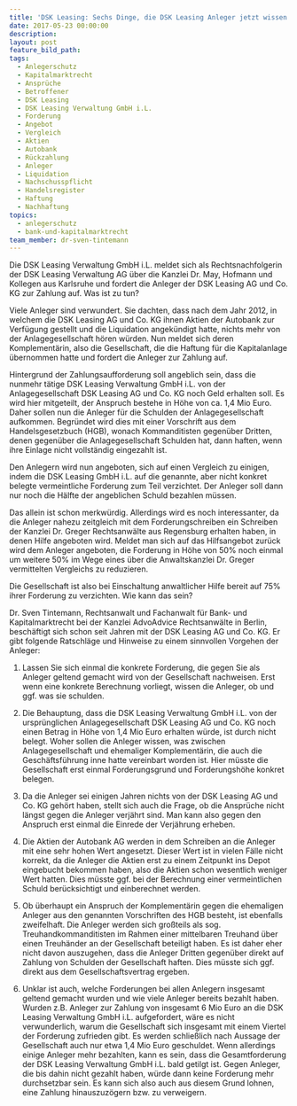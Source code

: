 ```yaml
---
title: 'DSK Leasing: Sechs Dinge, die DSK Leasing Anleger jetzt wissen sollten'
date: 2017-05-23 00:00:00
description:
layout: post
feature_bild_path:
tags:
  - Anlegerschutz
  - Kapitalmarktrecht
  - Ansprüche
  - Betroffener
  - DSK Leasing
  - DSK Leasing Verwaltung GmbH i.L.
  - Forderung
  - Angebot
  - Vergleich
  - Aktien
  - Autobank
  - Rückzahlung
  - Anleger
  - Liquidation
  - Nachschusspflicht
  - Handelsregister
  - Haftung
  - Nachhaftung
topics:
  - anlegerschutz
  - bank-und-kapitalmarktrecht
team_member: dr-sven-tintemann
---
```



Die DSK Leasing Verwaltung GmbH i.L. meldet sich als Rechtsnachfolgerin der DSK Leasing Verwaltung AG über die Kanzlei Dr. May, Hofmann und Kollegen aus Karlsruhe und fordert die Anleger der DSK Leasing AG und Co. KG zur Zahlung auf. Was ist zu tun?

Viele Anleger sind verwundert. Sie dachten, dass nach dem Jahr 2012, in welchem die DSK Leasing AG und Co. KG ihnen Aktien der Autobank zur Verfügung gestellt und die Liquidation angekündigt hatte, nichts mehr von der Anlagegesellschaft hören würden. Nun meldet sich deren Komplementärin, also die Gesellschaft, die die Haftung für die Kapitalanlage übernommen hatte und fordert die Anleger zur Zahlung auf.

Hintergrund der Zahlungsaufforderung soll angeblich sein, dass die nunmehr tätige DSK Leasing Verwaltung GmbH i.L. von der Anlagegesellschaft DSK Leasing AG und Co. KG noch Geld erhalten soll. Es wird hier mitgeteilt, der Anspruch bestehe in Höhe von ca. 1,4 Mio Euro. Daher sollen nun die Anleger für die Schulden der Anlagegesellschaft aufkommen. Begründet wird dies mit einer Vorschrift aus dem Handelsgesetzbuch (HGB), wonach Kommanditisten gegenüber Dritten, denen gegenüber die Anlagegesellschaft Schulden hat, dann haften, wenn ihre Einlage nicht vollständig eingezahlt ist.

Den Anlegern wird nun angeboten, sich auf einen Vergleich zu einigen, indem die DSK Leasing GmbH i.L. auf die genannte, aber nicht konkret belegte vermeintliche Forderung zum Teil verzichtet. Der Anleger soll dann nur noch die Hälfte der angeblichen Schuld bezahlen müssen.

Das allein ist schon merkwürdig. Allerdings wird es noch interessanter, da die Anleger nahezu zeitgleich mit dem Forderungschreiben ein Schreiben der Kanzlei Dr. Greger Rechtsanwälte aus Regensburg erhalten haben, in denen Hilfe angeboten wird. Meldet man sich auf das Hilfsangebot zurück wird dem Anleger angeboten, die Forderung in Höhe von 50% noch einmal um weitere 50% im Wege eines über die Anwaltskanzlei Dr. Greger vermittelten Vergleichs zu reduzieren.

Die Gesellschaft ist also bei Einschaltung anwaltlicher Hilfe bereit auf 75% ihrer Forderung zu verzichten. Wie kann das sein?

Dr. Sven Tintemann, Rechtsanwalt und Fachanwalt für Bank- und Kapitalmarktrecht bei der Kanzlei AdvoAdvice Rechtsanwälte in Berlin, beschäftigt sich schon seit Jahren mit der DSK Leasing AG und Co. KG. Er gibt folgende Ratschläge und Hinweise zu einem sinnvollen Vorgehen der Anleger:

1) Lassen Sie sich einmal die konkrete Forderung, die gegen Sie als Anleger geltend gemacht wird von der Gesellschaft nachweisen. Erst wenn eine konkrete Berechnung vorliegt, wissen die Anleger, ob und ggf. was sie schulden.

2) Die Behauptung, dass die DSK Leasing Verwaltung GmbH i.L. von der ursprünglichen Anlagegesellschaft DSK Leasing AG und Co. KG noch einen Betrag in Höhe von 1,4 Mio Euro erhalten würde, ist durch nicht belegt. Woher sollen die Anleger wissen, was zwischen Anlagegesellschaft und ehemaliger Komplementärin, die auch die Geschäftsführung inne hatte vereinbart worden ist. Hier müsste die Gesellschaft erst einmal Forderungsgrund und Forderungshöhe konkret belegen.

3) Da die Anleger sei einigen Jahren nichts von der DSK Leasing AG und Co. KG gehört haben, stellt sich auch die Frage, ob die Ansprüche nicht längst gegen die Anleger verjährt sind. Man kann also gegen den Anspruch erst einmal die Einrede der Verjährung erheben.

4) Die Aktien der Autobank AG werden in dem Schreiben an die Anleger mit eine sehr hohen Wert angesetzt. Dieser Wert ist in vielen Fälle nicht korrekt, da die Anleger die Aktien erst zu einem Zeitpunkt ins Depot eingebucht bekommen haben, also die Aktien schon wesentlich weniger Wert hatten. Dies müsste ggf. bei der Berechnung einer vermeintlichen Schuld berücksichtigt und einberechnet werden.

5) Ob überhaupt ein Anspruch der Komplementärin gegen die ehemaligen Anleger aus den genannten Vorschriften des HGB besteht, ist ebenfalls zweifelhaft. Die Anleger werden sich großteils als sog. Treuhandkommanditisten im Rahmen einer mittelbaren Treuhand über einen Treuhänder an der Gesellschaft beteiligt haben. Es ist daher eher nicht davon auszugehen, dass die Anleger Dritten gegenüber direkt auf Zahlung von Schulden der Gesellschaft haften. Dies müsste sich ggf. direkt aus dem Gesellschaftsvertrag ergeben.

6) Unklar ist auch, welche Forderungen bei allen Anlegern insgesamt geltend gemacht wurden und wie viele Anleger bereits bezahlt haben. Wurden z.B. Anleger zur Zahlung von insgesamt 6 Mio Euro an die DSK Leasing Verwaltung GmbH i.L. aufgefordert, wäre es nicht verwunderlich, warum die Gesellschaft sich insgesamt mit einem Viertel der Forderung zufrieden gibt. Es werden schließlich nach Aussage der Gesellschaft auch nur etwa 1,4 Mio Euro geschuldet. Wenn allerdings einige Anleger mehr bezahlten, kann es sein, dass die Gesamtforderung der DSK Leasing Verwaltung GmbH i.L. bald getilgt ist. Gegen Anleger, die bis dahin nicht gezahlt haben, würde dann keine Forderung mehr durchsetzbar sein. Es kann sich also auch aus diesem Grund lohnen, eine Zahlung hinauszuzögern bzw. zu verweigern.